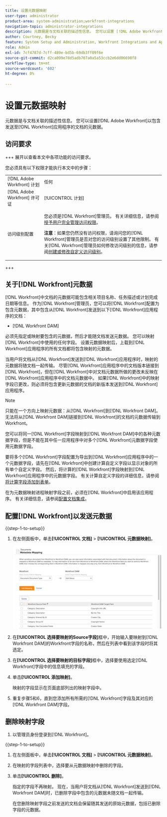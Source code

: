 ```yaml
---
title: 设置元数据映射
user-type: administrator
product-area: system-administration;workfront-integrations
navigation-topic: administrator-integrations
description: 元数据是与文档关联的描述性信息。 您可以设置 [!DNL Adobe Workfront] 以包含发送至 [!DNL Workfront] 应用程序的文档的元数据。
author: Courtney, Becky
feature: System Setup and Administration, Workfront Integrations and Apps
role: Admin
exl-id: 7cf4787d-7cff-489e-bd5b-69db3ff09f6e
source-git-commit: d2ca099e78d5adb707a0a5a53ccb2e6dd06698f8
workflow-type: tm+mt
source-wordcount: '602'
ht-degree: 0%

---
```


# 设置元数据映射

元数据是与文档关联的描述性信息。 您可以设置[!DNL Adobe Workfront]以包含发送至[!DNL Workfront]应用程序的文档的元数据。

## 访问要求

+++ 展开以查看本文中各项功能的访问要求。

您必须具有以下权限才能执行本文中的步骤：

<table style="table-layout:auto"> 
 <col> 
 <col> 
 <tbody> 
  <tr> 
   <td role="rowheader">[!DNL Adobe Workfront] 计划</td> 
   <td>任何</td> 
  </tr> 
  <tr> 
   <td role="rowheader">[!DNL Adobe Workfront] 许可证</td> 
   <td>[!UICONTROL 计划]</td> 
  </tr> 
  <tr> 
   <td role="rowheader">访问级别配置</td> 
   <td> <p>您必须是[!DNL Workfront]管理员。 有关详细信息，请参阅<a href="../../administration-and-setup/add-users/configure-and-grant-access/grant-a-user-full-administrative-access.md" class="MCXref xref">授予用户完全管理访问权限</a>。</p> <p><b>注意</b>：如果您仍然没有访问权限，请询问您的[!DNL Workfront]管理员是否对您的访问级别设置了其他限制。 有关[!DNL Workfront]管理员如何修改访问级别的信息，请参阅<a href="../../administration-and-setup/add-users/configure-and-grant-access/create-modify-access-levels.md" class="MCXref xref">创建或修改自定义访问级别</a>。</p> </td> 
  </tr> 
 </tbody> 
</table>

+++

## 关于[!DNL Workfront]元数据

[!DNL Workfront]中文档的元数据可能包含相关项目名称、任务描述或计划完成日期等信息。 作为[!DNL Workfront]管理员，您可以将[!DNL Workfront]配置为包含元数据，其中包含从[!DNL Workfront]发送到以下[!DNL Workfront]应用程序的文档：

* [!DNL Workfront DAM]

必须先指定或映射要包含的元数据，然后才能随文档发送元数据。 您可以映射[!DNL Workfront]中使用的任何字段。 设置元数据映射后，上载到[!DNL Workfront]应用程序的所有文档都将包含映射的元数据。

当用户将文档从[!DNL Workfront]发送到[!DNL Workfront]应用程序时，映射的元数据将随文档一起传输。 尽管[!DNL Workfront]应用程序中的文档版本链接到[!DNL Workfront]，但在[!DNL Workfront]中对文档元数据所做的更改未反映在[!DNL Workfront]应用程序中的文档元数据中。 如果[!DNL Workfront]中的映射字段已更改，则必须将包含更新元数据的文档的新版本发送到[!DNL Workfront]应用程序。

>[!NOTE]
>
>只能在一个方向上映射元数据：从[!DNL Workfront]到[!DNL Workfront DAM]。 无法将从[!DNL Workfront DAM]链接到[!DNL Workfront]的文档的元数据传输到Workfront。

您可以将同一[!DNL Workfront]字段映射到[!DNL Workfront DAM]中的各种元数据字段，但是不能在其中任一应用程序中对多个[!DNL Workfront]元数据字段使用元数据字段。

要将多个[!DNL Workfront]字段配置为导出到[!DNL Workfront]应用程序中的一个元数据字段，请先在[!DNL Workfront]中创建计算自定义字段以显示对象的所有单个自定义字段。 然后，将计算的[!DNL Workfront]字段映射到[!DNL Workfront]应用程序中的元数据字段。 有关计算自定义字段的详细信息，请参阅[将计算字段添加到表单](/help/quicksilver/administration-and-setup/customize-workfront/create-manage-custom-forms/form-designer/design-a-form/add-a-calculated-field.md)。

在为元数据映射进程映射字段之前，必须在[!DNL Workfront]中启用该应用程序。 有关详细信息，请参阅[配置文档集成](../../administration-and-setup/configure-integrations/configure-document-integrations.md)。

## 配置[!DNL Workfront]以发送元数据

{{step-1-to-setup}}

1. 在左侧面板中，单击&#x200B;**[!UICONTROL 文档]** > **[!UICONTROL 元数据映射]**。

   ![元数据映射](assets/metadata-mapping.png)

1. 在&#x200B;**[!UICONTROL 选择要映射的Source字段]**&#x200B;框中，开始输入要映射到[!DNL Workfront DAM]的Workfront字段的名称，然后在列表中看到该字段时将其选定。
1. 在&#x200B;**[!UICONTROL 选择要映射的目标字段]**&#x200B;框中，选择要使用选定[!DNL Workfront]字段中的信息填充的字段。

1. 单击&#x200B;**[!UICONTROL 添加映射]**。

   映射的字段显示在页面底部列出的映射字段中。

1. 重复步骤5和6，直到您添加所有所需的[!DNL Workfront]字段及其对应的[!DNL Workfront DAM]字段。

## 删除映射字段

1. 以管理员身份登录到[!DNL Workfront]。

{{step-1-to-setup}}

1. 在左侧面板中，单击&#x200B;**[!UICONTROL 文档]** > **[!UICONTROL 元数据映射]**。

1. 在映射的字段列表中，选择要从元数据映射中删除的字段。
1. 单击&#x200B;**[!UICONTROL 删除]**。

   指定的字段不再映射。 现在，当用户将文档从[!DNL Workfront]发送到[!DNL Workfront DAM]时，已删除字段中包含的元数据未随文档一起传输。

   在您删除映射字段之前发送的文档会保留随其发送的原始元数据，包括已删除字段的元数据。
